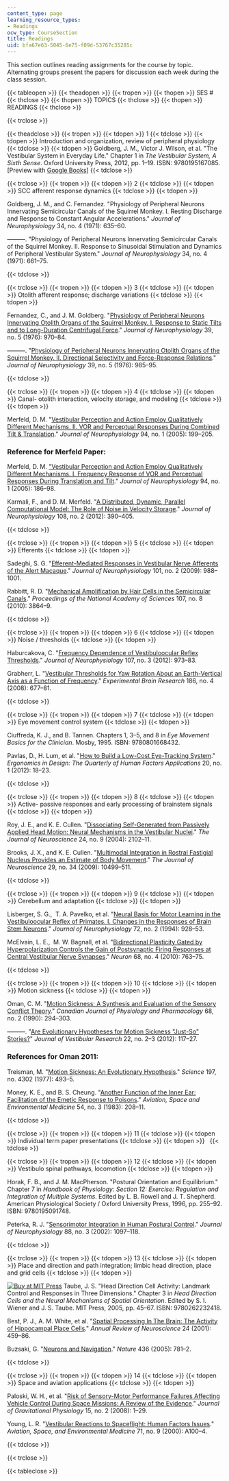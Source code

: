 ```yaml
---
content_type: page
learning_resource_types:
- Readings
ocw_type: CourseSection
title: Readings
uid: bfa67e63-5045-6e75-f09d-53767c35285c
---
```


This section outlines reading assignments for the course by topic. Alternating groups present the papers for discussion each week during the class session.

{{< tableopen >}}
{{< theadopen >}}
{{< tropen >}}
{{< thopen >}}
SES #
{{< thclose >}}
{{< thopen >}}
TOPICS
{{< thclose >}}
{{< thopen >}}
READINGS
{{< thclose >}}

{{< trclose >}}

{{< theadclose >}}
{{< tropen >}}
{{< tdopen >}}
1
{{< tdclose >}}
{{< tdopen >}}
Introduction and organization, review of peripheral physiology
{{< tdclose >}}
{{< tdopen >}}
Goldberg, J. M., Victor J. Wilson, et al. "The Vestibular System in Everyday Life." Chapter 1 in _The Vestibular System, A Sixth Sense_. Oxford University Press, 2012, pp. 1–19. ISBN: 9780195167085. \[Preview with [Google Books](http://books.google.com/books?id=dMixjJPwKdQC&pg=PA1#v=onepage)\]
{{< tdclose >}}

{{< trclose >}}
{{< tropen >}}
{{< tdopen >}}
2
{{< tdclose >}}
{{< tdopen >}}
SCC afferent response dynamics
{{< tdclose >}}
{{< tdopen >}}


Goldberg, J. M., and C. Fernandez. "Physiology of Peripheral Neurons Innervating Semicircular Canals of the Squirrel Monkey. I. Resting Discharge and Response to Constant Angular Accelerations." _Journal of Neurophysiology_ 34, no. 4 (1971): 635–60.

———. "Physiology of Peripheral Neurons Innervating Semicircular Canals of the Squirrel Monkey. II. Response to Sinusoidal Stimulation and Dynamics of Peripheral Vestibular System." _Journal of Neurophysiology_ 34, no. 4 (1971): 661–75.


{{< tdclose >}}

{{< trclose >}}
{{< tropen >}}
{{< tdopen >}}
3
{{< tdclose >}}
{{< tdopen >}}
Otolith afferent response; discharge variations
{{< tdclose >}}
{{< tdopen >}}


Fernandez, C., and J. M. Goldberg. "[Physiology of Peripheral Neurons Innervating Otolith Organs of the Squirrel Monkey. I. Response to Static Tilts and to Long-Duration Centrifugal Force](http://www.ncbi.nlm.nih.gov/pubmed/824412)." _Journal of Neurophysiology_ 39, no. 5 (1976): 970–84.

———. "[Physiology of Peripheral Neurons Innervating Otolith Organs of the Squirrel Monkey. II. Directional Selectivity and Force-Response Relations](http://www.ncbi.nlm.nih.gov/pubmed/824413)." _Journal of Neurophysiology_ 39, no. 5 (1976): 985–95.


{{< tdclose >}}

{{< trclose >}}
{{< tropen >}}
{{< tdopen >}}
4
{{< tdclose >}}
{{< tdopen >}}
Canal- otolith interaction, velocity storage, and modeling
{{< tdclose >}}
{{< tdopen >}}


Merfeld, D. M. "[Vestibular Perception and Action Employ Qualitatively Different Mechanisms. II. VOR and Perceptual Responses During Combined Tilt & Translation](http://dx.doi.org/10.1152/jn.00905.2004)." _Journal of Neurophysiology_ 94, no. 1 (2005): 199–205.

### Reference for Merfeld Paper:

Merfeld, D. M. ["Vestibular Perception and Action Employ Qualitatively Different Mechanisms. I. Frequency Response of VOR and Perceptual Responses During Translation and Tilt](http://dx.doi.org/10.1152/jn.00904.2004)." _Journal of Neurophysiology_ 94, no. 1 (2005): 186–98.

Karmali, F., and D. M. Merfeld. "[A Distributed, Dynamic, Parallel Computational Model: The Role of Noise in Velocity Storage](http://www.ncbi.nlm.nih.gov/pubmed/22514288)." _Journal of Neurophysiology_ 108, no. 2 (2012): 390–405.


{{< tdclose >}}

{{< trclose >}}
{{< tropen >}}
{{< tdopen >}}
5
{{< tdclose >}}
{{< tdopen >}}
Efferents
{{< tdclose >}}
{{< tdopen >}}


Sadeghi, S. G. "[Efferent-Mediated Responses in Vestibular Nerve Afferents of the Alert Macaque](http://www.ncbi.nlm.nih.gov/pubmed/19091917)." _Journal of Neurophysiology_ 101, no. 2 (2009): 988–1001.

Rabbitt, R. D. "[Mechanical Amplification by Hair Cells in the Semicircular Canals](http://www.ncbi.nlm.nih.gov/pubmed/20133682)." _Proceedings of the National Academy of Sciences_ 107, no. 8 (2010): 3864–9.


{{< tdclose >}}

{{< trclose >}}
{{< tropen >}}
{{< tdopen >}}
6
{{< tdclose >}}
{{< tdopen >}}
Noise / thresholds
{{< tdclose >}}
{{< tdopen >}}


Haburcakova, C. "[Frequency Dependence of Vestibuloocular Reflex Thresholds](http://www.ncbi.nlm.nih.gov/pubmed/22072512)." _Journal of Neurophysiology_ 107, no. 3 (2012): 973–83.

Grabherr, L. "[Vestibular Thresholds for Yaw Rotation About an Earth-Vertical Axis as a Function of Frequency](http://www.ncbi.nlm.nih.gov/pubmed/18350283)." _Experimental Brain Research_ 186, no. 4 (2008): 677–81.


{{< tdclose >}}

{{< trclose >}}
{{< tropen >}}
{{< tdopen >}}
7
{{< tdclose >}}
{{< tdopen >}}
Eye movement control system
{{< tdclose >}}
{{< tdopen >}}


Ciuffreda, K. J., and B. Tannen. Chapters 1, 3–5, and 8 in _Eye Movement Basics for the Clinician_. Mosby, 1995. ISBN: 9780801668432.

Pavlas, D., H. Lum, et al. "[How to Build a Low-Cost Eye-Tracking System](http://dx.doi.org/10.1177/1064804611428928 )." _Ergonomics in Design: The Quarterly of Human Factors Applications_ 20, no. 1 (2012): 18–23.


{{< tdclose >}}

{{< trclose >}}
{{< tropen >}}
{{< tdopen >}}
8
{{< tdclose >}}
{{< tdopen >}}
Active- passive responses and early processing of brainstem signals
{{< tdclose >}}
{{< tdopen >}}


Roy, J. E., and K. E. Cullen. "[Dissociating Self-Generated from Passively Applied Head Motion: Neural Mechanisms in the Vestibular Nuclei](http://www.jneurosci.org/content/24/9/2102.short)." _The Journal of Neuroscience_ 24, no. 9 (2004): 2102–11.

Brooks, J. X., and K. E. Cullen. "[Multimodal Integration in Rostral Fastigial Nucleus Provides an Estimate of Body Movement](http://www.jneurosci.org/content/29/34/10499.abstract)." _The Journal of Neuroscience_ 29, no. 34 (2009): 10499–511.


{{< tdclose >}}

{{< trclose >}}
{{< tropen >}}
{{< tdopen >}}
9
{{< tdclose >}}
{{< tdopen >}}
Cerebellum and adaptation
{{< tdclose >}}
{{< tdopen >}}


Lisberger, S. G.,  T. A. Pavelko, et al. "[Neural Basis for Motor Learning in the Vestibuloocular Reflex of Primates. I. Changes in the Responses of Brain Stem Neurons](http://www.ncbi.nlm.nih.gov/pubmed/7983547)." _Journal of Neurophysiology_ 72, no. 2 (1994): 928–53.

McElvain, L. E.,  M. W. Bagnall, et al. "[Bidirectional Plasticity Gated by Hyperpolarization Controls the Gain of Postsynaptic Firing Responses at Central Vestibular Nerve Synapses](http://www.ncbi.nlm.nih.gov/pubmed/21092864)." _Neuron_ 68, no. 4 (2010): 763–75.


{{< tdclose >}}

{{< trclose >}}
{{< tropen >}}
{{< tdopen >}}
10
{{< tdclose >}}
{{< tdopen >}}
Motion sickness
{{< tdclose >}}
{{< tdopen >}}


Oman, C. M. "[Motion Sickness: A Synthesis and Evaluation of the Sensory Conflict Theory](http://www.ncbi.nlm.nih.gov/pubmed/2178753)." _Canadian Journal of Physiology and Pharmacology_ 68, no. 2 (1990): 294–303.

———. "[Are Evolutionary Hypotheses for Motion Sickness "Just-So" Stories?](http://dx.doi.org/10.3233/VES-2011-0432)" _Journal of Vestibular Research_ 22, no. 2–3 (2012): 117–27.

### References for Oman 2011:

Treisman, M. "[Motion Sickness: An Evolutionary Hypothesis](http://dx.doi.org/10.1126/science.301659 )." _Science_ 197, no. 4302 (1977): 493–5.

Money, K. E., and B. S. Cheung. "[Another Function of the Inner Ear: Facilitation of the Emetic Response to Poisons](http://www.ncbi.nlm.nih.gov/pubmed/6847555)." _Aviation, Space and Environmental Medicine_ 54, no. 3 (1983): 208–11.


{{< tdclose >}}

{{< trclose >}}
{{< tropen >}}
{{< tdopen >}}
11
{{< tdclose >}}
{{< tdopen >}}
Individual term paper presentations
{{< tdclose >}}
{{< tdopen >}}
 
{{< tdclose >}}

{{< trclose >}}
{{< tropen >}}
{{< tdopen >}}
12
{{< tdclose >}}
{{< tdopen >}}
Vestibulo spinal pathways, locomotion
{{< tdclose >}}
{{< tdopen >}}


Horak, F. B., and J. M. MacPherson. "Postural Orientation and Equilibrium." Chapter 7 in _Handbook of Physiology: Section 12: Exercise: Regulation and Integration of Multiple Systems_. Edited by L. B. Rowell and J. T. Shepherd. American Physiological Society / Oxford University Press, 1996, pp. 255–92. ISBN: 9780195091748.

Peterka, R. J. "[Sensorimotor Integration in Human Postural Control](http://www.ncbi.nlm.nih.gov/pubmed/12205132)." _Journal of Neurophysiology_ 88, no. 3 (2002): 1097–118.


{{< tdclose >}}

{{< trclose >}}
{{< tropen >}}
{{< tdopen >}}
13
{{< tdclose >}}
{{< tdopen >}}
Place and direction and path integration; limbic head direction, place and grid cells
{{< tdclose >}}
{{< tdopen >}}


[![Buy at MIT Press](https://ocwcms.mit.edu/images/mp_logo.gif)](https://mitpress.mit.edu/9780262232418) Taube, J. S. "Head Direction Cell Activity: Landmark Control and Responses in Three Dimensions." Chapter 3 in _Head Direction Cells and the Neural Mechanisms of Spatial Orientation_. Edited by S. I. Wiener and J. S. Taube. MIT Press, 2005, pp. 45–67. ISBN: 9780262232418.

Best, P. J., A. M. White, et al. "[Spatial Processing In The Brain: The Activity of Hippocampal Place Cells](http://dx.doi.org/10.1146/annurev.neuro.24.1.459)." _Annual Review of Neuroscience_ 24 (2001): 459–86.

Buzsaki, G. "[Neurons and Navigation](http://dx.doi.org/10.1038/436781a)." _Nature_ 436 (2005): 781–2.


{{< tdclose >}}

{{< trclose >}}
{{< tropen >}}
{{< tdopen >}}
14
{{< tdclose >}}
{{< tdopen >}}
Space and aviation applications
{{< tdclose >}}
{{< tdopen >}}


Paloski, W. H., et al. "[Risk of Sensory-Motor Performance Failures Affecting Vehicle Control During Space Missions: A Review of the Evidence](http://www.mendeley.com/catalog/risk-sensorymotor-performance-failures-affecting-vehicle-control-during-space-missions-review-eviden/)." _Journal of Gravitational Physiology_ 15, no. 2 (2008): 1–29.

Young, L. R. "[Vestibular Reactions to Spaceflight: Human Factors Issues](http://www.ncbi.nlm.nih.gov/pubmed/10993318)." _Aviation, Space, and Environmental Medicine_ 71, no. 9 (2000): A100–4.


{{< tdclose >}}

{{< trclose >}}

{{< tableclose >}}